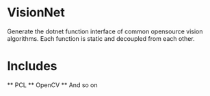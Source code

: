 # VisionNet
Generate the dotnet function interface of common opensource vision algorithms. Each function is static and decoupled from each other.


# Includes
** PCL
** OpenCV
** And so on

